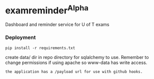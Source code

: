 # examreminder<sup>Alpha</sup>
Dashboard and reminder service for U of T exams 

### Deployment

    pip install -r requirements.txt

create data/ dir in repo directory for sqlalchemy to use. Remember to change permissions if using apache so www-data has
write access.

    the application has a /payload url for use with github hooks.

